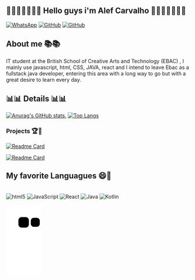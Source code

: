 ## 👨🏻‍💻👨🏻‍💻💬 Hello guys i'm Alef Carvalho 💬👨🏻‍💻👨🏻‍💻

[![WhatsApp](https://img.shields.io/badge/WhatsApp-25D366?style=for-the-badge&logo=whatsapp&logoColor=white/)](https://api.whatsapp.com/send/?phone=%2B5511991670568&text&type=phone_number&app_absent=0)
[![GitHub](https://img.shields.io/badge/GitHub-100000?style=for-the-badge&logo=github&logoColor=white/)](https://github.com/Alef-Carvalhoo)
[![GitHub](https://img.shields.io/badge/LinkedIn-0077B5?style=for-the-badge&logo=linkedin&logoColor=white/)](https://www.linkedin.com/in/%C3%A1lef-carvalho-950b841b8/)



## About me 📚📚
IT student at the British School of Creative Arts and Technology (EBAC) , I mainly use javascript, html, CSS, JAVA, react and I intend to leave Ebac as a fullstack java developer, entering this area with a long way to go but with a great desire to learn every day.

## 📊📊 Details 📊📊

[![Anurag's GitHub stats](https://github-readme-stats.vercel.app/api?username=Alef-Carvalhoo&show_icons=true&theme=dark).](https://github.com/anuraghazra/github-readme-stats)
[![Top Langs](https://github-readme-stats.vercel.app/api/top-langs/?username=Alef-Carvalhoo)](https://github.com/anuraghazra/github-readme-stats)

### Projects 🏆🥇

[![Readme Card](https://github-readme-stats.vercel.app/api/pin/?username=Alef-Carvalhoo&repo=TikTok-Clone&theme=dark)](https://github.com/anuraghazra/github-readme-stats)

[![Readme Card](https://github-readme-stats.vercel.app/api/pin/?username=Alef-Carvalhoo&repo=LoginChallenge&theme=dark)](https://github.com/anuraghazra/github-readme-stats)

## My favorite Languagues 😄💚

<div style="display: inline_block"><br/>
<img align="center" alt="html5" src="https://img.shields.io/badge/HTML5-E34F26?style=for-the-badge&logo=html5&logoColor=white"/>
  
<img align="center" alt="JavaScript" src="https://img.shields.io/badge/JavaScript-F7DF1E?style=for-the-badge&logo=javascript&logoColor=black"/>
<img align="center" alt="React" src="https://img.shields.io/badge/React-20232A?style=for-the-badge&logo=react&logoColor=61DAFB"/>
<img align="center" alt="Java" src="https://img.shields.io/badge/Java-ED8B00?style=for-the-badge&logo=java&logoColor=white"/>
<img align="center" alt="Kotlin" src="https://img.shields.io/badge/Kotlin-0095D5?&style=for-the-badge&logo=kotlin&logoColor=white"/>

![Snake animation](https://github.com/alextayron/alextayron/blob/output/github-contribution-grid-snake.svg)
</div></br>
